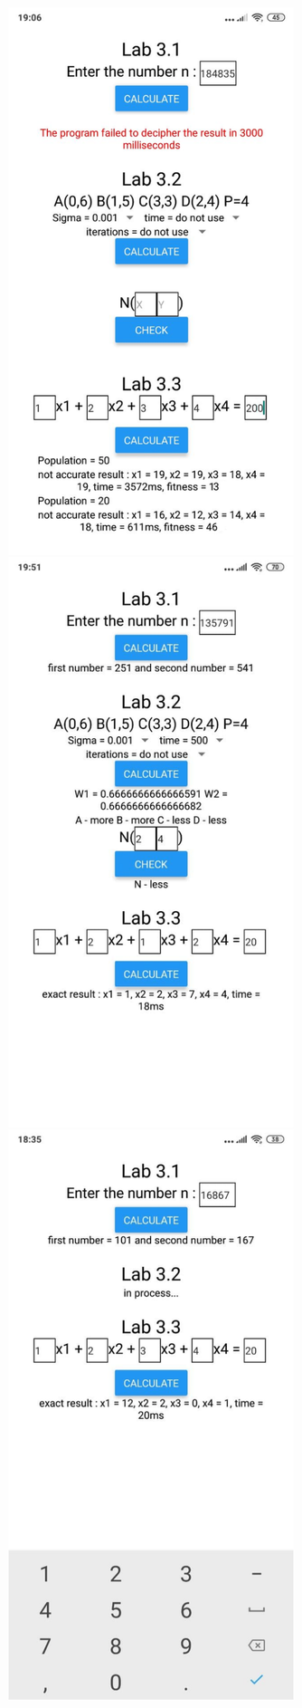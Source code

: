 ![lab3xAdd](https://github.com/BohdanShmalko/Intelligent-embedded-systems-LABS/blob/main/lab3.1-3.3/assets/addTask.png?raw=true)
![lab3x](https://github.com/BohdanShmalko/Intelligent-embedded-systems-LABS/blob/main/lab3.1-3.3/assets/all.jpg)
![lab3.1,3.3](https://github.com/BohdanShmalko/Intelligent-embedded-systems-LABS/blob/main/lab3.1-3.3/assets/result.jpg)
